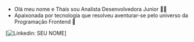 - Olá meu nome e Thais sou Analista Desenvolvedora Junior 👩‍💻
- Apaixonada por tecnologia que resolveu aventurar-se pelo universo da Programação Frontend 💜

[![Linkedin: SEU NOME](https://img.shields.io/badge/-USERNAME-blue?style=flat-square&logo=Linkedin&logoColor=white&link=https://www.linkedin.com/in/thaisorgeira/)]
